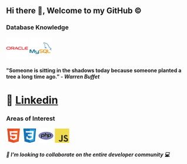 ## **Hi there** 👋, Welcome to my GitHub :copyright:


### Database Knowledge

<div>
  <img src="https://github.com/devicons/devicon/blob/v2.16.0/icons/oracle/oracle-original.svg" height="60" alt="Oracle"/>
  <img src= "https://github.com/devicons/devicon/blob/master/icons/mysql/mysql-original-wordmark.svg" height="60" alt="MySQL"/>
</div>


#### "Someone is sitting in the shadows today because someone planted a tree a long time ago.” - *Warren Buffet*
# :link: [Linkedin](https://www.linkedin.com/in/odairpanizzijunior/)

### Areas of Interest
<div>
  <img src="https://github.com/devicons/devicon/blob/v2.16.0/icons/html5/html5-original.svg" height="40" alt="HTML5"/>
  <img src="https://github.com/devicons/devicon/blob/v2.16.0/icons/css3/css3-original.svg" height="40" alt="CSS3"/>
  <img src="https://github.com/devicons/devicon/blob/v2.16.0/icons/php/php-original.svg" height="40" alt="PHP"/>
  <img src="https://github.com/devicons/devicon/blob/v2.16.0/icons/javascript/javascript-original.svg" height="40" alt="JS"/>
</div>

   ##### 👯 I’m looking to collaborate on the entire developer community :computer:
  
<!--
**OdairPanizziJunior/OdairPanizziJunior** is a ✨ _special_ ✨ repository because its `README.md` (this file) appears on your GitHub profile.


Here are some ideas to get you started:

- 🔭 I’m currently working on ...
- 🌱 I’m currently learning ...
- 👯 I’m looking to collaborate on ...
- 🤔 I’m looking for help with ...
- 💬 Ask me about ...
- 📫 How to reach me: ...
- 😄 Pronouns: ...
- ⚡ Fun fact: ...
##### :books: 
##### :construction_worker: I’m currently working on JBS Foods
-->
